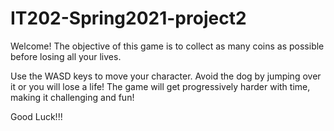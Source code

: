 # IT202-Spring2021-project2

Welcome! The objective of this game is to collect as many coins as possible before losing all your lives.

Use the WASD keys to move your character.
Avoid the dog by jumping over it or you will lose a life!
The game will get progressively harder with time, making it challenging and fun!

Good Luck!!!
